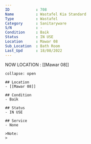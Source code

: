 ```yaml
---
ID            : 708
Name          : Wastafel Kia Standard
Type          : Wastafel
Category      : Sanitaryware
S/N           : -
Condition     : Baik
Status        : IN USE
Location      : Mawar 08
Sub_Location  : Bath Room
Last_Upd      : 18/08/2022
---
```



NOW LOCATION : [[Mawar 08]]

```ad-History
collapse: open

## Location
- [[Mawar 08]]

## Condition
- Baik

## Status
- IN USE

## Service
- None

>Note:
>


```
